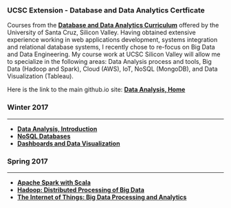 ### UCSC Extension - Database and Data Analytics Certficate

Courses from the **[Database and Data Analytics Curriculum](https://www.ucsc-extension.edu/programs/database-systems/schedule)** offered by the University of Santa Cruz, Silicon Valley. Having obtained extensive experience working in web applications development, systems integration and relational database systems, I recently chose to re-focus on Big Data and Data Engineering. My course work at UCSC Silicon Valley will allow me to specialize in the following areas: Data Analysis process and tools, Big Data (Hadoop and Spark), Cloud (AWS), IoT, NoSQL (MongoDB), and Data Visualization (Tableau).

Here is the link to the main github.io site: 
**[Data Analysis, Home](https://dduril.github.io/ucscx-data-analytics/)**

### Winter 2017

----------

- **[Data Analysis, Introduction](https://dduril.github.io/ucscx-data-analytics/data-analysis/)**
- **[NoSQL Databases](https://dduril.github.io/ucscx-data-analytics/nosql-databases/)**
- **[Dashboards and Data Visualization](https://dduril.github.io/ucscx-data-analytics/data-viz/)** 
	
### Spring 2017

----------

- **[Apache Spark with Scala](https://dduril.github.io/ucscx-data-analytics/spark-with-scala/)**
- **[Hadoop: Distributed Processing of Big Data](https://dduril.github.io/ucscx-data-analytics/hadoop/)**
- **[The Internet of Things: Big Data Processing and Analytics](https://dduril.github.io/ucscx-data-analytics/iot/)**







